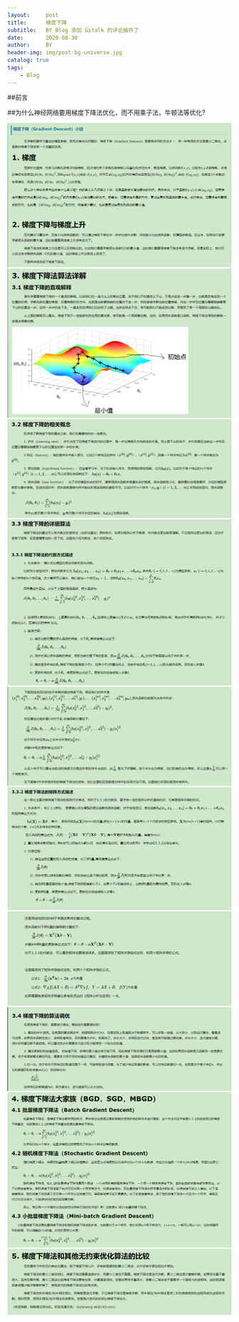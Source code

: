 ```yaml
---
layout:     post
title:      梯度下降
subtitle:   BY Blog 添加 Gitalk 的评论插件了
date:       2020-08-30
author:     BY
header-img: img/post-bg-universe.jpg
catalog: true
tags:
    - Blog
---
```


##前言

##为什么神经网络要用梯度下降法优化，而不用乘子法，牛顿法等优化?

![avatar](../pictures/GBDT/梯度下降1.png)
![avatar](../pictures/GBDT/梯度下降2.png)
![avatar](../pictures/GBDT/梯度下降3.png)
![avatar](../pictures/GBDT/梯度下降4.png)
![avatar](../pictures/GBDT/梯度下降5.png)
![avatar](../pictures/GBDT/梯度下降6.png)
![avatar](../pictures/GBDT/梯度下降7.png)
![avatar](../pictures/GBDT/梯度下降8.png)
![avatar](../pictures/GBDT/梯度下降9.png)
![avatar](../pictures/GBDT/梯度下降10.png)

